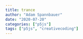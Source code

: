 ```yaml
---
title: trance
author: "Adam Spannbauer"
date: "2020-07-20"
categories: ["p5js"]
tags: ["p5js", "creativecoding"]
---
```

